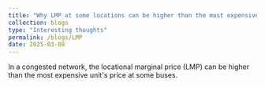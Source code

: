 ```yaml
---
title: "Why LMP at some locations can be higher than the most expensive unit's price?"
collection: blogs
type: "Interesting thoughts"
permalink: /blogs/LMP
date: 2025-03-08
---
```



In a congested network, the locational marginal price (LMP) can be higher than the most expensive unit's price at some buses. 









